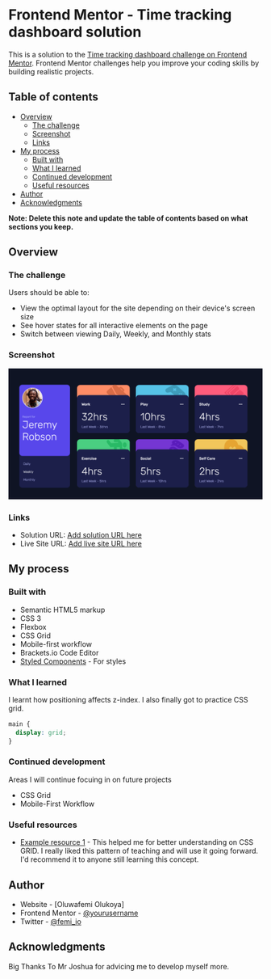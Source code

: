# Frontend Mentor - Time tracking dashboard solution

This is a solution to the [Time tracking dashboard challenge on Frontend Mentor](https://www.frontendmentor.io/challenges/time-tracking-dashboard-UIQ7167Jw). Frontend Mentor challenges help you improve your coding skills by building realistic projects. 

## Table of contents

- [Overview](#overview)
  - [The challenge](#the-challenge)
  - [Screenshot](#screenshot)
  - [Links](#links)
- [My process](#my-process)
  - [Built with](#built-with)
  - [What I learned](#what-i-learned)
  - [Continued development](#continued-development)
  - [Useful resources](#useful-resources)
- [Author](#author)
- [Acknowledgments](#acknowledgments)

**Note: Delete this note and update the table of contents based on what sections you keep.**

## Overview

### The challenge

Users should be able to:

- View the optimal layout for the site depending on their device's screen size
- See hover states for all interactive elements on the page
- Switch between viewing Daily, Weekly, and Monthly stats

### Screenshot

![](images/screenshot.png)


### Links

- Solution URL: [Add solution URL here](https://your-solution-url.com)
- Live Site URL: [Add live site URL here](https://your-live-site-url.com)

## My process

### Built with

- Semantic HTML5 markup
- CSS 3
- Flexbox
- CSS Grid
- Mobile-first workflow
- Brackets.io Code Editor
- [Styled Components](https://styled-components.com/) - For styles


### What I learned

I learnt how positioning affects z-index. I also finally got to practice CSS grid.


```css
main {
  display: grid;
}
```

### Continued development

Areas I will continue focuing in on future projects
- CSS Grid
- Mobile-First Workflow


### Useful resources

- [Example resource 1](https://www.youtube.com/watch?v=x7tLPhnA06w) - This helped me for better understanding on CSS GRID. I really liked this pattern of teaching and will use it going forward. I'd recommend it to anyone still learning this concept.


## Author

- Website - [Oluwafemi Olukoya]
- Frontend Mentor - [@yourusername](https://www.frontendmentor.io/profile/Oluwafemi21)
- Twitter - [@femi_io](https://www.twitter.com/femi_io)


## Acknowledgments

Big Thanks To Mr Joshua for advicing me to develop myself more.
